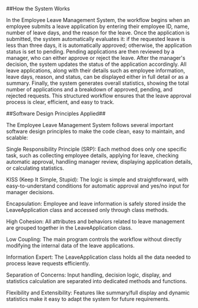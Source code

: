 ##How the System Works

In the Employee Leave Management System, the workflow begins when an employee submits a leave application by entering their employee ID, name, number of leave days, and the reason for the leave. Once the application is submitted, the system automatically evaluates it: if the requested leave is less than three days, it is automatically approved; otherwise, the application status is set to pending. Pending applications are then reviewed by a manager, who can either approve or reject the leave. After the manager's decision, the system updates the status of the application accordingly. All leave applications, along with their details such as employee information, leave days, reason, and status, can be displayed either in full detail or as a summary. Finally, the system generates overall statistics, showing the total number of applications and a breakdown of approved, pending, and rejected requests. This structured workflow ensures that the leave approval process is clear, efficient, and easy to track.

##Software Design Principles Applied##

The Employee Leave Management System follows several important software design principles to make the code clean, easy to maintain, and scalable:

Single Responsibility Principle (SRP): Each method does only one specific task, such as collecting employee details, applying for leave, checking automatic approval, handling manager review, displaying application details, or calculating statistics.

KISS (Keep It Simple, Stupid): The logic is simple and straightforward, with easy-to-understand conditions for automatic approval and yes/no input for manager decisions.

Encapsulation: Employee and leave information is safely stored inside the LeaveApplication class and accessed only through class methods.

High Cohesion: All attributes and behaviors related to leave management are grouped together in the LeaveApplication class.

Low Coupling: The main program controls the workflow without directly modifying the internal data of the leave applications.

Information Expert: The LeaveApplication class holds all the data needed to process leave requests efficiently.

Separation of Concerns: Input handling, decision logic, display, and statistics calculation are separated into dedicated methods and functions.

Flexibility and Extensibility: Features like summary/full display and dynamic statistics make it easy to adapt the system for future requirements.
